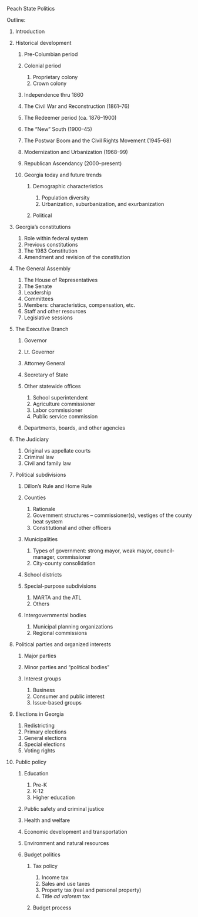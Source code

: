 Peach State Politics

Outline:

1.  Introduction

2.  Historical development

    1.  Pre-Columbian period

    2.  Colonial period

        1.  Proprietary colony
        2.  Crown colony

    3.  Independence thru 1860

    4.  The Civil War and Reconstruction (1861–76)

    5.  The Redeemer period (ca. 1876–1900)

    6.  The “New” South (1900–45)

    7.  The Postwar Boom and the Civil Rights Movement (1945–68)

    8.  Modernization and Urbanization (1968–99)

    9.  Republican Ascendancy (2000–present)

    10. Georgia today and future trends

        1.  Demographic characteristics

            1.  Population diversity
            2.  Urbanization, suburbanization, and exurbanization

        2.  Political

3.  Georgia’s constitutions

    1.  Role within federal system
    2.  Previous constitutions
    3.  The 1983 Constitution
    4.  Amendment and revision of the constitution

4.  The General Assembly

    1.  The House of Representatives
    2.  The Senate
    3.  Leadership
    4.  Committees
    5.  Members: characteristics, compensation, etc.
    6.  Staff and other resources
    7.  Legislative sessions

5.  The Executive Branch

    1.  Governor

    2.  Lt. Governor

    3.  Attorney General

    4.  Secretary of State

    5.  Other statewide offices

        1.  School superintendent
        2.  Agriculture commissioner
        3.  Labor commissioner
        4.  Public service commission

    6.  Departments, boards, and other agencies

6.  The Judiciary

    1.  Original vs appellate courts
    2.  Criminal law
    3.  Civil and family law

7.  Political subdivisions

    1.  Dillon’s Rule and Home Rule

    2.  Counties

        1.  Rationale
        2.  Government structures – commissioner(s), vestiges of the
            county beat system
        3.  Constitutional and other officers

    3.  Municipalities

        1.  Types of government: strong mayor, weak mayor,
            council-manager, commissioner
        2.  City-county consolidation

    4.  School districts

    5.  Special-purpose subdivisions

        1.  MARTA and the ATL
        2.  Others

    6.  Intergovernmental bodies

        1.  Municipal planning organizations
        2.  Regional commissions

8.  Political parties and organized interests

    1.  Major parties

    2.  Minor parties and “political bodies”

    3.  Interest groups

        1.  Business
        2.  Consumer and public interest
        3.  Issue-based groups

9.  Elections in Georgia

    1.  Redistricting
    2.  Primary elections
    3.  General elections
    4.  Special elections
    5.  Voting rights

10. Public policy

    1.  Education

        1.  Pre-K
        2.  K-12
        3.  Higher education

    2.  Public safety and criminal justice

    3.  Health and welfare

    4.  Economic development and transportation

    5.  Environment and natural resources

    6.  Budget politics

        1.  Tax policy

            1.  Income tax
            2.  Sales and use taxes
            3.  Property tax (real and personal property)
            4.  Title *ad valorem* tax

        2.  Budget process

